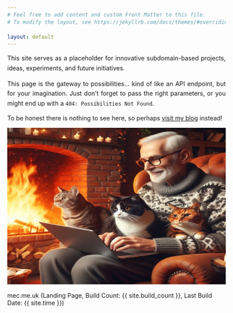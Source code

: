 ```yaml
---
# Feel free to add content and custom Front Matter to this file.
# To modify the layout, see https://jekyllrb.com/docs/themes/#overriding-theme-defaults

layout: default
---
```


<div style="text-align: justify; line-height: 1.6;">
  <p>This site serves as a placeholder for innovative subdomain-based projects, ideas, experiments, and future initiatives.</p>

  <p>This page is the gateway to possibilities… kind of like an API endpoint, but for your imagination. Just don’t forget to pass the right parameters, or you might end up with a <code>404: Possibilities Not Found</code>.</p>
</div>


To be honest there is nothing to see here, so perhaps [visit my blog](http://blog.mec.me.uk) instead!

![A warm fire with cats and a laptop](/assets/images/cats2.jpg)

mec.me.uk (Landing Page, Build Count: {{ site.build_count }}, Last Build Date: {{ site.time }}) 
  


